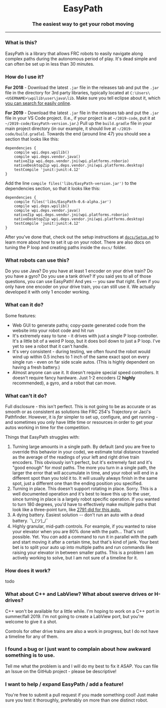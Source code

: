 <center>
	<h1>EasyPath</h1>
	<h3>The easiest way to get your robot moving</h3>
</center>

---

### What is this?
EasyPath is a library that allows FRC robots to easily navigate along complex paths during the autonomous period of play. It's dead simple and can often be set up in less than 30 minutes.

### How do I use it? 
**For 2018** - Download the latest `.jar` file in the releases tab and put the `.jar` file in the directory for 3rd party libraries,
typically located at `C:\Users\<USERNAME>\wpilib\user\java\lib`. Make sure you tell eclipse about it,
which [you can search for easily online](https://www.google.com/search?q=eclipse+include+external+jar&oq=eclipse+include+ext&aqs=chrome.0.35i39j69i57j0l4.2350j0j7&sourceid=chrome&ie=UTF-8).

**For 2019** - Download the latest `.jar` file in the releases tab and put the `.jar` file in your VS Code project.  (I.e., if your project is at `~/2019-code`, put it at `~/2019-code/EasyPath-version.jar`.)  Pull up the `build.gradle` file in your main project directory (in our example, it should live at `~/2019-code/build.gradle`).  Towards the end (around line 47) you should see a section that looks like this:

```
dependencies {
    compile wpi.deps.wpilib()
    compile wpi.deps.vendor.java()
    nativeZip wpi.deps.vendor.jni(wpi.platforms.roborio)
    nativeDesktopZip wpi.deps.vendor.jni(wpi.platforms.desktop)
    testCompile 'junit:junit:4.12'
}
```

Add the line `compile files('libs/EasyPath-version.jar')` to the dependencies section, so that it looks like this:

```
dependencies {
    compile files('libs/EasyPath-0.6-alpha.jar')
    compile wpi.deps.wpilib()
    compile wpi.deps.vendor.java()
    nativeZip wpi.deps.vendor.jni(wpi.platforms.roborio)
    nativeDesktopZip wpi.deps.vendor.jni(wpi.platforms.desktop)
    testCompile 'junit:junit:4.12'
}
```

After you've done that, check out the setup instructions at [`docs/Setup.md`](https://github.com/tervay/EasyPath/blob/master/docs/Setup.md)
to learn more about how to set it up on your robot. There are also docs on tuning the P loop and
creating paths inside the `docs/` folder.

### What robots can use this?
Do you use Java? Do you have at least 1 encoder on your drive train? Do you have a gyro? Do you use a tank drive? If you said yes to all of those questions, you can use EasyPath! And yes -- you saw that right. Even if you only have one encoder on your drive train, you can still use it. We actually developed it with only 1 encoder working.

### What can it do?
Some features:

 - Web GUI to generate paths; copy-paste generated code from the website into your robot code and hit run
 - It's extremely easy to tune - it drives with just a single P loop controller. It's a little bit of a weird P loop, but it does boil down to just a P loop. I've yet to see a robot that it can't handle.
 - It's very consistent - during testing, we often found the robot would wind up within 0.5 inches to 1 inch of the same exact spot on every single run - even on far side scale autos. (This is highly dependent on having a fresh battery.)
 - Almost anyone can use it. It doesn't require special speed controllers. It doesn't require fancy hardware. Just 1-2 encoders (2 **highly** recommended), a gyro, and a robot that can move.

### What can't it do?
Full disclosure - this isn't perfect. This is not going to be as accurate or as smooth or as consistent as solutions like FRC 254's Trajectory or Jaci's Pathfinder. However, it is _far_ simpler to set up, configure, and get running - and sometimes you only have little time or resources in order to get your autos working in time for the competition.

Things that EasyPath struggles with:

1. Turning large amounts in a single path. By default (and you are free to override this behavior in your code), we estimate total distance traveled as the average of the readings of your left and right drive train encoders. This obviously isn't perfect, but it's extremely fast and it's "good enough" for _most_ paths. The more you turn in a single path, the larger the error that will accumulate in time, and your robot will end in a different spot than you told it to. It will usually always finish in the same spot, just a different one than the ending position you specified.
2. Turning in place. This doesn't support rotating in place. Sorry. This is a well documented operation and it's best to leave this up to the user, since turning in place is a largely robot specific operation. If you wanted to turn 180 degrees, you'd have to effectively make multiple paths that look like a three-point turn, like [2791 did for this auto.](https://www.thebluealliance.com/match/2018dar_qm108)
3. A dying battery. Easiest solution -- don't run an auto with a dead battery.  ¯\\_(ツ)\_/¯
4. Highly granular, mid-path controls. For example, if you wanted to raise your elevator when you are 80% done with the path... That's not possible. Yet. You _can_ add a command to run it in parallel with the path and start moving it after a certain time, but that's kind of jank. Your best bet is to split your auto up into multiple paths and run commands like raising your elevator in between smaller paths. This is a problem I am actively working to solve, but I am not sure of a timeline for it.

### How does it work?
todo

### What about C++ and LabView? What about swerve drives or H-drives?
C++ won't be available for a little while. I'm hoping to work on a C++ port in summer/fall 2019. I'm not going to create a LabView port, but you're welcome to give it a shot.

Controls for other drive trains are also a work in progress, but I do not have a timeline for any of them.

### I found a bug or I just want to complain about how awkward something is to use.
Tell me what the problem is and I will do my best to fix it ASAP. You can file an Issue on the GitHub project - please be descriptive!

### I want to help / expand EasyPath / add a feature!
You're free to submit a pull request if you made something cool! Just make sure you test it thoroughly, preferably on more than one distinct robot.